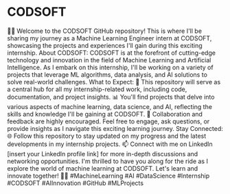 # CODSOFT
 👨‍💻 Welcome to the CODSOFT GitHub repository! This is where I'll be sharing my journey as a Machine Learning Engineer intern at CODSOFT, showcasing the projects and experiences I'll gain during this exciting internship.  About CODSOFT: CODSOFT is at the forefront of cutting-edge technology and innovation in the field of Machine Learning and Artificial Intelligence. As I embark on this internship, I'll be working on a variety of projects that leverage ML algorithms, data analysis, and AI solutions to solve real-world challenges.  What to Expect: 🚀 This repository will serve as a central hub for all my internship-related work, including code, documentation, and project insights. 📊 You'll find projects that delve into various aspects of machine learning, data science, and AI, reflecting the skills and knowledge I'll be gaining at CODSOFT. 🤝 Collaboration and feedback are highly encouraged. Feel free to engage, ask questions, or provide insights as I navigate this exciting learning journey.  Stay Connected: 🌐 Follow this repository to stay updated on my progress and the latest developments in my internship projects. 📫 Connect with me on LinkedIn [insert your LinkedIn profile link] for more in-depth discussions and networking opportunities.  I'm thrilled to have you along for the ride as I explore the world of machine learning at CODSOFT. Let's learn and innovate together! 🤖✨  #MachineLearning #AI #DataScience #Internship #CODSOFT #AIInnovation #GitHub #MLProjects
